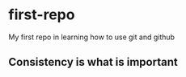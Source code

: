 # first-repo
My first repo in learning how to use git and github

## Consistency is what is important 

